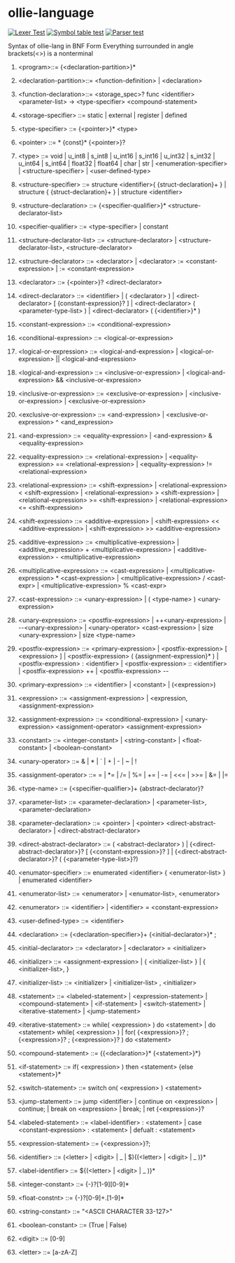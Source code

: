 # ollie-language
[![Lexer Test](https://github.com/jackr276/ollie-language/actions/workflows/lexer_CI.yml/badge.svg)](https://github.com/jackr276/ollie-language/actions/workflows/lexer_CI.yml)
[![Symbol table test](https://github.com/jackr276/ollie-language/actions/workflows/symtab_test.yml/badge.svg)](https://github.com/jackr276/ollie-language/actions/workflows/symtab_test.yml)
[![Parser test](https://github.com/jackr276/ollie-language/actions/workflows/parser_test.yml/badge.svg)](https://github.com/jackr276/ollie-language/actions/workflows/parser_test.yml)


Syntax of ollie-lang in BNF Form
Everything surrounded in angle brackets(\<>) is a nonterminal

1. \<program>::= {\<declaration-partition>}*

2. \<declaration-partition>::= \<function-definition>
                          	| \<declaration>

3. \<function-declaration>::= \<storage_spec>? func \<identifier> \<parameter-list> -> \<type-specifier> \<compound-statement>

4. \<storage-specifier> ::= static
	 			         | external
						 | register
						 | defined

5.  \<type-specifier> ::= {\<pointer>}* \<type>

6.  \<pointer> ::= * {const}* {\<pointer>}?

7.  \<type> ::= void 
			 | u_int8 
			 | s_int8 
			 | u_int16 
			 | s_int16 
			 | u_int32 
			 | s_int32 
			 | u_int64 
			 | s_int64
			 | float32 
			 | float64 
			 | char 
			 | str 
			 | \<enumeration-specifier> 
			 | \<structure-specifier> 
			 | \<user-defined-type>

8. 	\<structure-specifier> ::= structure \<identifier>{ {struct-declaration}+ }
							| structure { {struct-declaration}+ }
							| structure \<identifier>

9. \<structure-declaration> ::= {\<specifier-qualifier>}* \<structure-declarator-list>

10. \<specifier-qualifier> ::= \<type-specifier>
							| constant

11. \<structure-declarator-list> ::= \<structure-declarator>
								  | \<structure-declarator-list>, \<structure-declarator>

12. \<structure-declarator> ::= \<declarator>
							 | \<declarator> := \<constant-expression>
							 | := \<constant-expression>

13. \<declarator> ::= {\<pointer>}? \<direct-declarator>

14. \<direct-declarator> ::= \<identifier>
						  | ( \<declarator> )
						  | \<direct-declarator> [ {constant-expression}? ]
						  | \<direct-declarator> ( \<parameter-type-list> ) 
						  | \<direct-declarator> ( {\<identifier>}* )

15. \<constant-expression> ::= \<conditional-expression>

16. \<conditional-expression> ::= \<logical-or-expression>

17. \<logical-or-expression> ::= \<logical-and-expression> 
							  | \<logical-or-expression> || \<logical-and-expression>

18. \<logical-and-expression> ::= \<inclusive-or-expression> 
							   | \<logical-and-expression> && \<inclusive-or-expression>

19. \<inclusive-or-expression> ::= \<exclusive-or-expression> 
								| \<inclusive-or-expression> | \<exclusive-or-expression>

20. \<exclusive-or-expression> ::= \<and-expression> 
								| \<exclusive-or-expression> ^ \<and_expression>

21. \<and-expression> ::= \<equality-expression> 
					   | \<and-expression> & \<equality-expression>

22. \<equality-expression> ::= \<relational-expression> 
					   		| \<equality-expression> == \<relational-expression>
							| \<equality-expression> != \<relational-expression>

23. \<relational-expression> ::= \<shift-expression> 
							  | \<relational-expression> \< \<shift-expression> 
							  | \<relational-expression> > \<shift-expression> 
							  | \<relational-expression> >= \<shift-expression> 
							  | \<relational-expression> \<= \<shift-expression>

24. \<shift-expression> ::= \<additive-expression> 
				   		 | \<shift-expression> \<\< \<additive-expression> 
						 | \<shift-expression> >> \<additive-expression>

25. \<additive-expression> ::= \<multiplicative-expression> 
					  		| \<additive_expression> + \<multiplicative-expression>
					  		| \<additive-expression> - \<multiplicative-expression>

26. \<multiplicative-expression> ::= \<cast-expression>
								  | \<multiplicative-expression> * \<cast-expression>
								  | \<multiplicative-expression> / \<cast-expr>
								  | \<multiplicative-expression> % \<cast-expr>

27. \<cast-expression> ::= \<unary-expression> 
						| ( \<type-name> ) \<unary-expression>

28. \<unary-expression> ::= \<postfix-expression>
						 | ++\<unary-expression> 
						 | --\<unary-expression> 
						 | \<unary-operator> \<cast-expression>
						 | size \<unary-expression> 
						 | size \<type-name>

29. \<postfix-expression> ::= \<primary-expression>
						   | \<postfix-expression> [ \<expression> ]
						   | \<postfix-expression> ( {assignment-expression}* )
						   | \<postfix-expression> : \<identifier>
						   | \<postfix-expression> :: \<identifier>
						   | \<postfix-expression> ++
						   | \<postfix-expression> --

30. \<primary-expression> ::= \<identifier>
							| \<constant>
							| (\<expression>)

31. \<expression> ::= \<assignment-expression>
				   | \<expression, \<assignment-expression>

32. \<assignment-expression> ::= \<conditional-expression>
							 | \<unary-expression> \<assignment-operator> \<assignment-expression>

33. \<constant> ::= \<integer-constant>
				 | \<string-constant>
				 | \<float-constant>
				 | \<boolean-constant>

34. \<unary-operator> ::= & 
					  | * 
					  | ` 
					  | + 
					  | - 
					  | ~ 
					  | ! 

35. \<assignment-operator> ::= =
							| *=
							| /=
							| %=
							| +=
							| -=
							| \<\<=
							| >>=
							| &=
							| |=

36. \<type-name> ::= {\<specifier-qualifier>}+ {abstract-declarator}?

37. \<parameter-list> ::= \<parameter-declaration>
					   | \<parameter-list>, \<parameter-declaration>

38. \<parameter-declaration> ::= \<pointer>
							  | \<pointer> \<direct-abstract-declarator>
							  | \<direct-abstract-declarator>

39. \<direct-abstract-declarator> ::= ( \<abstract-declarator> )
								   | {\<direct-abstract-declarator>}? [ {\<constant-expression>}? ]
								   | {\<direct-abstract-declarator>}? ( {\<parameter-type-list>}?)

40. \<enumator-specifier> ::= enumerated \<identifier> { \<enumerator-list> }
						   | enumerated \<identifier>

41. \<enumerator-list> ::= \<enumerator>
						| \<enumator-list>, \<enumerator>

42. \<enumerator> ::= \<identifier>
				   | \<identifier> = \<constant-expression>

43. \<user-defined-type> ::= \<identifier>

44. \<declaration> ::= {\<declaration-specifier>}+ {\<initial-declarator>}* ;

45. \<initial-declarator> ::= \<declarator>
						  | \<declarator> = \<initializer>

46. \<initializer> ::= \<assignment-expression>
					| { \<initializer-list> }
					| { \<initializer-list>, }

47. \<initializer-list> ::= \<initializer>
						 | \<initializer-list> , \<initializer>

48. \<statement> ::= \<labeled-statement>
				  | \<expression-statement>
				  | \<compound-statement>
				  | \<if-statement>
				  | \<switch-statement>
				  | \<iterative-statement>
				  | \<jump-statement>

49. \<iterative-statement> ::= while( \<expression> ) do \<statement>
							| do \<statement> while( \<expression> )
							| for( {\<expression>}? ; {\<expression>}? ; {\<expression>}? ) do \<statement>
							
50. \<compound-statement> ::= {{\<declaration>}* {\<statement>}*}

51. \<if-statement> ::= if( \<expression> ) then \<statement> {else \<statement>}*

52. \<switch-statement> ::= switch on( \<expression> ) \<statement>

53. \<jump-statement> ::= jump \<identifier>
					     | continue on \<expression>
						 | continue;
						 | break on \<expression>
						 | break;
						 | ret {\<expression>}?

54. \<labeled-statement> ::= \<label-identifier> : \<statement>
						  | case \<constant-expression> : \<statement>
						  | defualt : \<statement>

55. \<expression-statement> ::= {\<expression>}?;

56. \<identifier> ::= (\<letter> | \<digit> | _ | $){(\<letter> | \<digit> | _ )}*

57. \<label-identifier> ::= ${(\<letter> | \<digit> | _ )}*

58. \<integer-constant>	::= {-}?[1-9][0-9]*

59. \<float-constnt> ::= {-}?[0-9]+.[1-9]*

60. \<string-constant>	 ::= "\<ASCII CHARACTER 33-127>"

61. \<boolean-constant> ::= (True | False)

62. \<digit>	::= [0-9]

63. \<letter> ::= [a-zA-Z]
